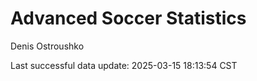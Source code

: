 # Advanced Soccer Statistics
Denis Ostroushko

<!-- gfm -->

Last successful data update: 2025-03-15 18:13:54 CST
